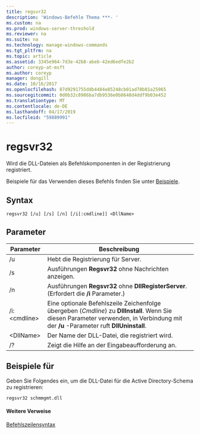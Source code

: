 ```yaml
---
title: regsvr32
description: 'Windows-Befehle Thema ***- '
ms.custom: na
ms.prod: windows-server-threshold
ms.reviewer: na
ms.suite: na
ms.technology: manage-windows-commands
ms.tgt_pltfrm: na
ms.topic: article
ms.assetid: 3345e964-7d3e-42b8-abeb-42ed6edfe2b2
author: coreyp-at-msft
ms.author: coreyp
manager: dongill
ms.date: 10/16/2017
ms.openlocfilehash: 87d9291755ddb4484e85248cb01ad78b01a25965
ms.sourcegitcommit: 0d0b32c8986ba7db9536e0b8648d4ddf9b03e452
ms.translationtype: MT
ms.contentlocale: de-DE
ms.lasthandoff: 04/17/2019
ms.locfileid: "59889991"
---
```

# <a name="regsvr32"></a>regsvr32



Wird die DLL-Dateien als Befehlskomponenten in der Registrierung registriert.

Beispiele für das Verwenden dieses Befehls finden Sie unter [Beispiele](#BKMK_examples).

## <a name="syntax"></a>Syntax

```
regsvr32 [/u] [/s] [/n] [/i[:cmdline]] <DllName>
```

## <a name="parameters"></a>Parameter

|Parameter|Beschreibung|
|---------|-----------|
|/u|Hebt die Registrierung für Server.|
|/s|Ausführungen **Regsvr32** ohne Nachrichten anzeigen.|
|/n|Ausführungen **Regsvr32** ohne **DllRegisterServer**. (Erfordert die **/i** Parameter.)|
|/i:\<cmdline>|Eine optionale Befehlszeile Zeichenfolge übergeben (*Cmdline*) zu **DllInstall**. Wenn Sie diesen Parameter verwenden, in Verbindung mit der **/u** -Parameter ruft **DllUninstall**.|
|\<DllName>|Der Name der DLL-Datei, die registriert wird.|
|/?|Zeigt die Hilfe an der Eingabeaufforderung an.|

## <a name="BKMK_examples"></a>Beispiele für

Geben Sie Folgendes ein, um die DLL-Datei für die Active Directory-Schema zu registrieren:
```
regsvr32 schmmgmt.dll
```

#### <a name="additional-references"></a>Weitere Verweise

[Befehlszeilensyntax](command-line-syntax-key.md)